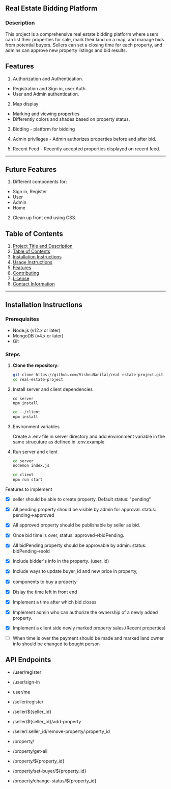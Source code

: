 ## Real Estate Bidding Platform

### Description

This project is a comprehensive real estate bidding platform where users can list their properties for sale, mark their land on a map, and manage bids from potential buyers. Sellers can set a closing time for each property, and admins can approve new property listings and bid results.

## Features
1. Authorization and Authentication.
- Registration and Sign in, user Auth.
- User and Admin authentication.

2. Map display
- Marking and viewing properties
- Differently colors and shades based on property status.

3. Bidding - platform for bidding

4. Admin privileges - Admin authorizes properties before and after bid.

5. Recent Feed - Recently accepted properties displayed on recent feed.
---

## Future Features
1. Different components for:
- Sign in, Register
- User
- Admin
- Home

2. Clean up front end using CSS.

## Table of Contents

1. [Project Title and Description](#project-title-and-description)
2. [Table of Contents](#table-of-contents)
3. [Installation Instructions](#installation-instructions)
4. [Usage Instructions](#usage-instructions)
5. [Features](#features)
6. [Contributing](#contributing)
7. [License](#license)
8. [Contact Information](#contact-information)

---

## Installation Instructions

### Prerequisites

- Node.js (v12.x or later)
- MongoDB (v4.x or later)
- Git

### Steps

1. **Clone the repository:**

   ```bash
   git clone https://github.com/VishnuNanilal/real-estate-project.git
   cd real-estate-project

2. Install server and client dependencies

    ```
    cd server
    npm install
    ```
    ```bash
    cd ../client
    npm install

3. Environment variables

    Create a .env file in server directory and add environment variable in the same strucuture as defined in .env.example

4. Run server and client

    ```bash
    cd server
    nodemon index.js
    ```
    ```bash
    cd client
    npm run start

Features to implement

- [x] seller should be able to create property. Default status: "pending"
- [x] All pending property should be visible by admin for approval. status: pending->approved
- [x] All approved property should be publishable by seller as bid. 
- [x] Once bid time is over, status: approved->bidPending.
- [x] All bidPending property should be approvable by admin: status: bidPending->sold
 
- [x] Include bidder's info in the property. (user_id)
- [x] Include ways to update buyer_id and new price in property,
- [x] components to buy a property
- [x] Dislay the time left in front end
- [x] Implement a time after which bid closes
- [x] Implement admin who can authorize the ownership of a newly added property.
- [x] Implement a client side newly marked property sales.(Recent properties)

- [ ] When time is over the payment should be made and marked land owner info should be changed to bought person

## API Endpoints

- /user/register
- /user/sign-in
- user/me 

- /seller/register
- /seller/${seller_id}
- /seller/${seller_id}/add-property
- /seller/:seller_id/remove-property/:property_id

- /property/
- /property/get-all
- /property/${property_id}
- /property/set-buyer/${property_id}
- /property/change-status/${property_id}